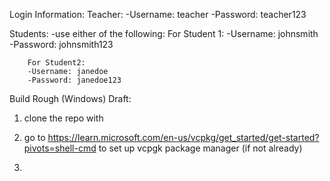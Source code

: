 Login Information: 
Teacher:
    -Username: teacher
    -Password: teacher123

Students:
    -use either of the following:
        For Student 1:
        -Username: johnsmith
        -Password: johnsmith123

        For Student2:
        -Username: janedoe
        -Password: janedoe123


Build Rough (Windows) Draft:
1) clone the repo with <command to clone>
2) go to https://learn.microsoft.com/en-us/vcpkg/get_started/get-started?pivots=shell-cmd to set up vcpgk package manager (if not already)

3)